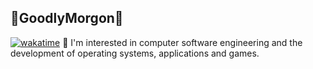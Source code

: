## 👋GoodlyMorgon👋
[![wakatime](https://wakatime.com/badge/user/fc4808b7-dd16-48d1-a235-3ff48d12ee3b.svg)](https://wakatime.com/@fc4808b7-dd16-48d1-a235-3ff48d12ee3b)
👀 I'm interested in computer software engineering and the development of operating systems, applications and games.
<!--
**GoodlyMorgon/GoodlyMorgon** is a ✨ _special_ ✨ repository because its `README.md` (this file) appears on your GitHub profile.

Here are some ideas to get you started:

- 🔭 I’m currently working on ...
- 🌱 I’m currently learning ...
- 👯 I’m looking to collaborate on ...
- 🤔 I’m looking for help with ...
- 💬 Ask me about ...
- 📫 How to reach me: ...
- 😄 Pronouns: ...
- ⚡ Fun fact: ...
-->
